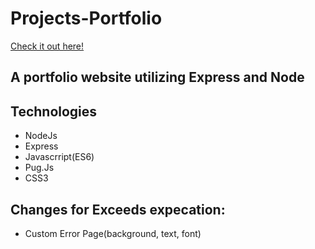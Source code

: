 # Projects-Portfolio

[Check it out here!](https://tristandc.herokuapp.com/)

## A portfolio website utilizing Express and Node

## Technologies
* NodeJs
* Express
* Javascrript(ES6)
* Pug.Js
* CSS3





## Changes for Exceeds expecation: 
- Custom Error Page(background, text, font)
